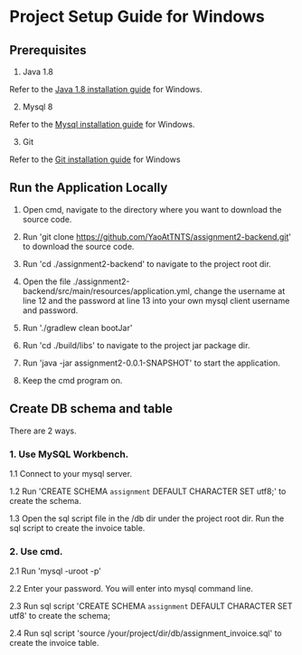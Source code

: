 # Project Setup Guide for Windows

## Prerequisites

1. Java 1.8

Refer to the [Java 1.8 installation guide](https://www.java.com/en/download/help/windows_manual_download.html) for Windows.

2. Mysql 8

Refer to the [Mysql installation guide](https://www3.ntu.edu.sg/home/ehchua/programming/sql/MySQL_HowTo.html) for Windows.

3. Git

Refer to the [Git installation guide](https://github.com/git-guides/install-git) for Windows

## Run the Application Locally
1. Open cmd, navigate to the directory where you want to download the source code.

2. Run 'git clone https://github.com/YaoAtTNTS/assignment2-backend.git' to download the source code.

3. Run 'cd ./assignment2-backend' to navigate to the project root dir.

4. Open the file ./assignment2-backend/src/main/resources/application.yml, change the username at line 12 and the password at line 13 into your own mysql client username and password.

5. Run './gradlew clean bootJar'

6. Run 'cd ./build/libs' to navigate to the project jar package dir.

7. Run 'java -jar assignment2-0.0.1-SNAPSHOT' to start the application.

8. Keep the cmd program on.

## Create DB schema and table
There are 2 ways.
### 1. Use MySQL Workbench.
1.1 Connect to your mysql server.

1.2 Run 'CREATE SCHEMA `assignment` DEFAULT CHARACTER SET utf8;' to create the schema.

1.3 Open the sql script file in the /db dir under the project root dir. Run the sql script to create the invoice table.

### 2. Use cmd.
2.1 Run 'mysql -uroot -p'

2.2 Enter your password. You will enter into mysql command line.

2.3 Run sql script 'CREATE SCHEMA `assignment` DEFAULT CHARACTER SET utf8' to create the schema;

2.4 Run sql script 'source /your/project/dir/db/assignment_invoice.sql' to create the invoice table.